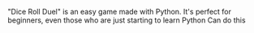 "Dice Roll Duel" is an easy game made with Python. It's perfect for beginners, even those who are just starting to learn Python Can do this
